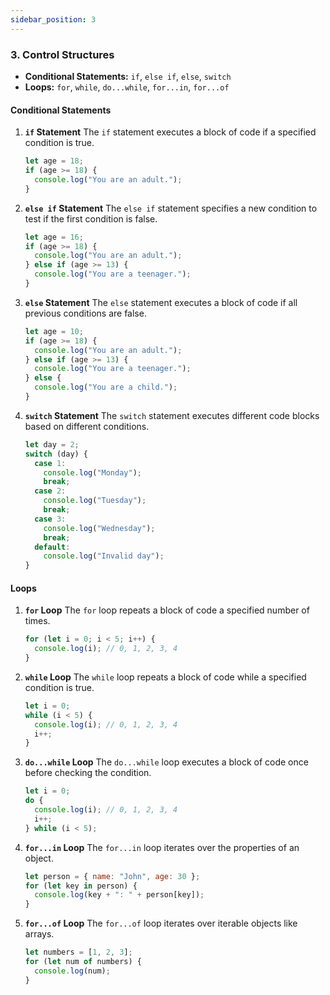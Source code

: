 ```yaml
---
sidebar_position: 3
---
```


### 3. **Control Structures**
- **Conditional Statements:** `if`, `else if`, `else`, `switch`
- **Loops:** `for`, `while`, `do...while`, `for...in`, `for...of`

#### **Conditional Statements**

1. **`if` Statement**
   The `if` statement executes a block of code if a specified condition is true.

   ```javascript
   let age = 18;
   if (age >= 18) {
     console.log("You are an adult.");
   }
   ```

2. **`else if` Statement**
   The `else if` statement specifies a new condition to test if the first condition is false.

   ```javascript
   let age = 16;
   if (age >= 18) {
     console.log("You are an adult.");
   } else if (age >= 13) {
     console.log("You are a teenager.");
   }
   ```

3. **`else` Statement**
   The `else` statement executes a block of code if all previous conditions are false.

   ```javascript
   let age = 10;
   if (age >= 18) {
     console.log("You are an adult.");
   } else if (age >= 13) {
     console.log("You are a teenager.");
   } else {
     console.log("You are a child.");
   }
   ```

4. **`switch` Statement**
   The `switch` statement executes different code blocks based on different conditions.

   ```javascript
   let day = 2;
   switch (day) {
     case 1:
       console.log("Monday");
       break;
     case 2:
       console.log("Tuesday");
       break;
     case 3:
       console.log("Wednesday");
       break;
     default:
       console.log("Invalid day");
   }
   ```

#### **Loops**

1. **`for` Loop**
   The `for` loop repeats a block of code a specified number of times.

   ```javascript
   for (let i = 0; i < 5; i++) {
     console.log(i); // 0, 1, 2, 3, 4
   }
   ```

2. **`while` Loop**
   The `while` loop repeats a block of code while a specified condition is true.

   ```javascript
   let i = 0;
   while (i < 5) {
     console.log(i); // 0, 1, 2, 3, 4
     i++;
   }
   ```

3. **`do...while` Loop**
   The `do...while` loop executes a block of code once before checking the condition.

   ```javascript
   let i = 0;
   do {
     console.log(i); // 0, 1, 2, 3, 4
     i++;
   } while (i < 5);
   ```

4. **`for...in` Loop**
   The `for...in` loop iterates over the properties of an object.

   ```javascript
   let person = { name: "John", age: 30 };
   for (let key in person) {
     console.log(key + ": " + person[key]);
   }
   ```

5. **`for...of` Loop**
   The `for...of` loop iterates over iterable objects like arrays.

   ```javascript
   let numbers = [1, 2, 3];
   for (let num of numbers) {
     console.log(num);
   }
   ``` 